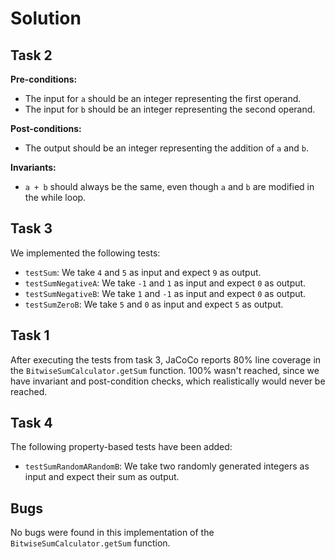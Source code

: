 # Solution

## Task 2

<b>Pre-conditions: </b><br>
- The input for `a` should be an integer representing the first operand.
- The input for `b` should be an integer representing the second operand.

<b>Post-conditions: </b><br>
- The output should be an integer representing the addition of `a` and `b`.

<b>Invariants: </b><br>
- `a + b` should always be the same, even though `a` and `b` are modified in the while loop.

## Task 3

We implemented the following tests:

- `testSum`: We take `4` and `5` as input and expect `9` as output.
- `testSumNegativeA`: We take `-1` and `1` as input and expect `0` as output.
- `testSumNegativeB`: We take `1` and `-1` as input and expect `0` as output.
- `testSumZeroB`: We take `5` and `0` as input and expect `5` as output.

## Task 1

After executing the tests from task 3, JaCoCo reports 80% line coverage in the `BitwiseSumCalculator.getSum` 
function. 100% wasn't reached, since we have invariant and post-condition checks, which realistically would never be 
reached.

## Task 4

The following property-based tests have been added:
- `testSumRandomARandomB`: We take two randomly generated integers as input and expect their sum as output.

## Bugs

No bugs were found in this implementation of the `BitwiseSumCalculator.getSum` function.